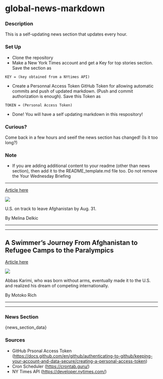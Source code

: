 # global-news-markdown

### Description 
This is a self-updating news section that updates every hour.

### Set Up 
* Clone the repository
* Make a New York Times account and get a Key for top stories section. Save the section as 
 ```
 KEY = (key obtained from a NYtimes API)
 ```
*  Create a Personnal Access Token GitHub Token for allowing automatic commits and push of updated markdown. (Push and commit authorization is enough). Save this Token as 
```
TOKEN = (Personal Access Token)
```
* Done! You will have a self updating markdown in this respository!

### Curious?
Come back in a few hours and seeif the news section has changed! (Is it too long?)

### Note
* If you are adding additional content to your readme (other than news section), then add it to the README_template.md file too. Do not remove the Your Wednesday Briefing
-----------------------

[Article here](https://www.nytimes.com/2021/08/24/briefing/afghanistan-deadline-unvaccinated-covid-fifa.html)

[![](https://static01.nyt.com/images/2021/08/25/us/25ambriefing-europe-nl-promo/merlin_193589862_6c3c21bc-837d-4989-978c-b95d884a1492-superJumbo.jpg)](https://www.nytimes.com/2021/08/24/briefing/afghanistan-deadline-unvaccinated-covid-fifa.html)

U.S. on track to leave Afghanistan by Aug. 31.

By Melina Delkic

* * *

* * *

A Swimmer’s Journey From Afghanistan to Refugee Camps to the Paralympics
------------------------------------------------------------------------

[Article here](https://www.nytimes.com/2021/08/25/world/asia/afghan-swimmer-tokyo-paralympics.html)

[![](https://static01.nyt.com/images/2021/08/25/world/25paraly-refugee-01/merlin_193655769_57bf3916-160d-4265-974b-ffd8c5824013-superJumbo.jpg)](https://www.nytimes.com/2021/08/25/world/asia/afghan-swimmer-tokyo-paralympics.html)

Abbas Karimi, who was born without arms, eventually made it to the U.S. and realized his dream of competing internationally.

By Motoko Rich

* * *

* * *

### News Section 
{news_section_data}


### Sources 
* GitHub Prsonal Access Token (https://docs.github.com/en/github/authenticating-to-github/keeping-your-account-and-data-secure/creating-a-personal-access-token)
* Cron Scheduler (https://crontab.guru/)
* NY Times API (https://developer.nytimes.com/)
